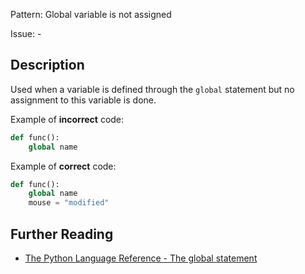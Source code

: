 Pattern: Global variable is not assigned

Issue: -

## Description

Used when a variable is defined through the `global` statement but no assignment to this variable is done.


Example of **incorrect** code:

```python
def func():
    global name
```

Example of **correct** code:

```python
def func():
    global name
    mouse = "modified"
```

## Further Reading

* [The Python Language Reference - The global statement](https://docs.python.org/2/reference/simple_stmts.html#the-global-statement)
